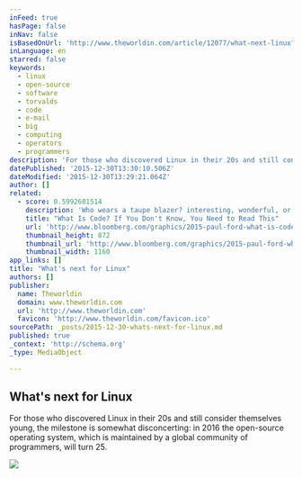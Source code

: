 ```yaml
---
inFeed: true
hasPage: false
inNav: false
isBasedOnUrl: 'http://www.theworldin.com/article/12077/what-next-linux?fsrc=scn/tw/te/bl/ed/theworldin2016'
inLanguage: en
starred: false
keywords:
  - linux
  - open-source
  - software
  - torvalds
  - code
  - e-mail
  - big
  - computing
  - operators
  - programmers
description: 'For those who discovered Linux in their 20s and still consider themselves young, the milestone is somewhat disconcerting: in 2016 the open-source operating system, which is maintained by a global community of programmers, will turn 25.'
datePublished: '2015-12-30T13:30:10.506Z'
dateModified: '2015-12-30T13:29:21.064Z'
author: []
related:
  - score: 0.5992601514
    description: 'Who wears a taupe blazer? interesting, wonderful, or disturbing way. A computer is a clock with benefits. They all work the same, doing second-grade math, one step at a time: Tick, take a number and put it in box one. Tick, take another number, put it in box two.'
    title: "What Is Code? If You Don't Know, You Need to Read This"
    url: 'http://www.bloomberg.com/graphics/2015-paul-ford-what-is-code/'
    thumbnail_height: 872
    thumbnail_url: 'http://www.bloomberg.com/graphics/2015-paul-ford-what-is-code/images/promo.jpg'
    thumbnail_width: 1160
app_links: []
title: "What's next for Linux"
authors: []
publisher:
  name: Theworldin
  domain: www.theworldin.com
  url: 'http://www.theworldin.com'
  favicon: 'http://www.theworldin.com/favicon.ico'
sourcePath: _posts/2015-12-30-whats-next-for-linux.md
published: true
_context: 'http://schema.org'
_type: MediaObject

---
```

<article style=""><h1>What's next for Linux</h1><p>For those who discovered Linux in their 20s and still consider themselves young, the milestone is somewhat disconcerting: in 2016 the open-source operating system, which is maintained by a global community of programmers, will turn 25.</p><img src="https://s3-us-west-2.amazonaws.com/the-grid-img/p/53cf73450b21cb6399dc6a37ca4f1c1f5eb72354.jpg" /></article>